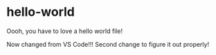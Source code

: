 # hello-world
Oooh, you have to love a hello world file!

Now changed from VS Code!!! Second change to figure it out properly!
